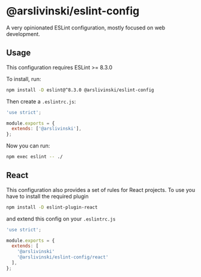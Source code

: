 # @arslivinski/eslint-config

A very opinionated ESLint configuration, mostly focused on web development.

## Usage

This configuration requires ESLint >= 8.3.0

To install, run:

```sh
npm install -D eslint@^8.3.0 @arslivinski/eslint-config
```

Then create a `.eslintrc.js`:

```js
'use strict';

module.exports = {
  extends: ['@arslivinski'],
};
```

Now you can run:

```sh
npm exec eslint -- ./
```

## React

This configuration also provides a set of rules for React projects. To use you
have to install the required plugin

```sh
npm install -D eslint-plugin-react
```

and extend this config on your `.eslintrc.js`

```js
'use strict';

module.exports = {
  extends: [
    '@arslivinski'
    '@arslivinski/eslint-config/react'
  ],
};
```
